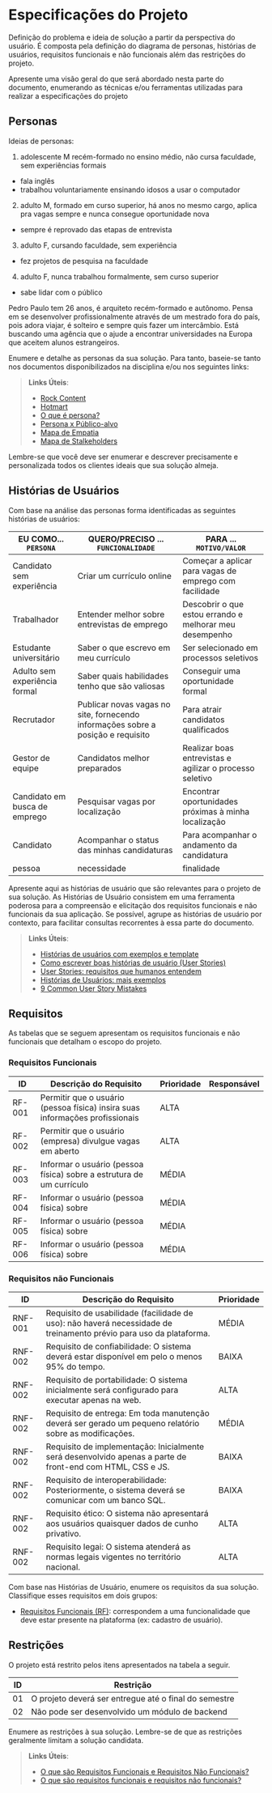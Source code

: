 # Especificações do Projeto

Definição do problema e ideia de solução a partir da perspectiva do usuário. É composta pela definição do  diagrama de personas, histórias de usuários, requisitos funcionais e não funcionais além das restrições do projeto.

Apresente uma visão geral do que será abordado nesta parte do documento, enumerando as técnicas e/ou ferramentas utilizadas para realizar a especificações do projeto

## Personas

Ideias de personas:
1. adolescente M recém-formado no ensino médio, não cursa faculdade, sem experiências formais
  - fala inglês
  - trabalhou voluntariamente ensinando idosos a usar o computador
2. adulto M, formado em curso superior, há anos no mesmo cargo, aplica pra vagas sempre e nunca consegue oportunidade nova
  - sempre é reprovado das etapas de entrevista
3. adulto F, cursando faculdade, sem experiência
  - fez projetos de pesquisa na faculdade
4. adulto F, nunca trabalhou formalmente, sem curso superior
  - sabe lidar com o público


Pedro Paulo tem 26 anos, é arquiteto recém-formado e autônomo. Pensa em se desenvolver profissionalmente através de um mestrado fora do país, pois adora viajar, é solteiro e sempre quis fazer um intercâmbio. Está buscando uma agência que o ajude a encontrar universidades na Europa que aceitem alunos estrangeiros.

Enumere e detalhe as personas da sua solução. Para tanto, baseie-se tanto nos documentos disponibilizados na disciplina e/ou nos seguintes links:

> **Links Úteis**:
> - [Rock Content](https://rockcontent.com/blog/personas/)
> - [Hotmart](https://blog.hotmart.com/pt-br/como-criar-persona-negocio/)
> - [O que é persona?](https://resultadosdigitais.com.br/blog/persona-o-que-e/)
> - [Persona x Público-alvo](https://flammo.com.br/blog/persona-e-publico-alvo-qual-a-diferenca/)
> - [Mapa de Empatia](https://resultadosdigitais.com.br/blog/mapa-da-empatia/)
> - [Mapa de Stalkeholders](https://www.racecomunicacao.com.br/blog/como-fazer-o-mapeamento-de-stakeholders/)
>
Lembre-se que você deve ser enumerar e descrever precisamente e personalizada todos os clientes ideais que sua solução almeja.

## Histórias de Usuários

Com base na análise das personas forma identificadas as seguintes histórias de usuários:

|EU COMO... `PERSONA`| QUERO/PRECISO ... `FUNCIONALIDADE` |PARA ... `MOTIVO/VALOR`                 |
|--------------------|------------------------------------|----------------------------------------|
| Candidato sem experiência | Criar um currículo online    | Começar a aplicar para vagas de emprego com facilidade |
| Trabalhador   | Entender melhor sobre entrevistas de emprego   | Descobrir o que estou errando e melhorar meu desempenho |
| Estudante universitário | Saber o que escrevo em meu currículo | Ser selecionado em processos seletivos |
| Adulto sem experiência formal | Saber quais habilidades tenho que são valiosas | Conseguir uma oportunidade formal |
| Recrutador | Publicar novas vagas no site, fornecendo informações sobre a posição e requisito |  Para atrair candidatos qualificados
| Gestor de equipe | Candidatos melhor preparados | Realizar boas entrevistas e agilizar o processo seletivo |
| Candidato em busca de emprego | Pesquisar vagas por localização | Encontrar oportunidades próximas à minha localização |
| Candidato | Acompanhar o status das minhas candidaturas | Para acompanhar o andamento da candidatura |
| pessoa | necessidade | finalidade |


Apresente aqui as histórias de usuário que são relevantes para o projeto de sua solução. As Histórias de Usuário consistem em uma ferramenta poderosa para a compreensão e elicitação dos requisitos funcionais e não funcionais da sua aplicação. Se possível, agrupe as histórias de usuário por contexto, para facilitar consultas recorrentes à essa parte do documento.

> **Links Úteis**:
> - [Histórias de usuários com exemplos e template](https://www.atlassian.com/br/agile/project-management/user-stories)
> - [Como escrever boas histórias de usuário (User Stories)](https://medium.com/vertice/como-escrever-boas-users-stories-hist%C3%B3rias-de-usu%C3%A1rios-b29c75043fac)
> - [User Stories: requisitos que humanos entendem](https://www.luiztools.com.br/post/user-stories-descricao-de-requisitos-que-humanos-entendem/)
> - [Histórias de Usuários: mais exemplos](https://www.reqview.com/doc/user-stories-example.html)
> - [9 Common User Story Mistakes](https://airfocus.com/blog/user-story-mistakes/)

## Requisitos

As tabelas que se seguem apresentam os requisitos funcionais e não funcionais que detalham o escopo do projeto.

### Requisitos Funcionais

|ID    | Descrição do Requisito  | Prioridade | Responsável |
|------|-----------------------------------------|----| ----|
|RF-001| Permitir que o usuário (pessoa física) insira suas informações profissionais | ALTA |  |
|RF-002| Permitir que o usuário (empresa) divulgue vagas em aberto | ALTA |  |
|RF-003| Informar o usuário (pessoa física) sobre a estrutura de um currículo | MÉDIA | |
|RF-004| Informar o usuário (pessoa física) sobre  | MÉDIA | |
|RF-005| Informar o usuário (pessoa física) sobre  | MÉDIA | |
|RF-006| Informar o usuário (pessoa física) sobre  | MÉDIA | |

### Requisitos não Funcionais

|ID     | Descrição do Requisito  |Prioridade |
|-------|-------------------------|----|
|RNF-001| Requisito de usabilidade (facilidade de uso): não haverá necessidade de treinamento prévio para uso da plataforma.| MÉDIA | 
|RNF-002| Requisito de confiabilidade: O sistema deverá estar disponível em pelo o menos 95% do tempo. |  BAIXA | 
|RNF-002| Requisito de portabilidade: O sistema inicialmente será configurado para executar apenas na web. |  ALTA | 
|RNF-002| Requisito de entrega: Em toda manutenção deverá ser gerado um pequeno relatório sobre as modificações.  |  MÉDIA | 
|RNF-002| Requisito de implementação: Inicialmente será desenvolvido apenas a parte de front-end com HTML, CSS e JS. |  BAIXA | 
|RNF-002| Requisito de interoperabilidade: Posteriormente, o sistema deverá se comunicar com um banco SQL. |  BAIXA | 
|RNF-002| Requisito ético: O sistema não apresentará aos usuários quaisquer dados de cunho privativo. |  ALTA | 
|RNF-002| Requisito legai: O sistema atenderá as normas legais vigentes no território nacional. |  ALTA | 


Com base nas Histórias de Usuário, enumere os requisitos da sua solução. Classifique esses requisitos em dois grupos:

- [Requisitos Funcionais
 (RF)](https://pt.wikipedia.org/wiki/Requisito_funcional):
 correspondem a uma funcionalidade que deve estar presente na
  plataforma (ex: cadastro de usuário).

## Restrições

O projeto está restrito pelos itens apresentados na tabela a seguir.

|ID| Restrição                                             |
|--|-------------------------------------------------------|
|01| O projeto deverá ser entregue até o final do semestre |
|02| Não pode ser desenvolvido um módulo de backend        |


Enumere as restrições à sua solução. Lembre-se de que as restrições geralmente limitam a solução candidata.

> **Links Úteis**:
> - [O que são Requisitos Funcionais e Requisitos Não Funcionais?](https://codificar.com.br/requisitos-funcionais-nao-funcionais/)
> - [O que são requisitos funcionais e requisitos não funcionais?](https://analisederequisitos.com.br/requisitos-funcionais-e-requisitos-nao-funcionais-o-que-sao/)
